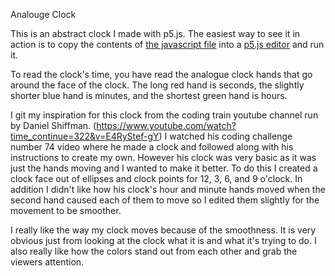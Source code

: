 Analouge Clock

This is an abstract clock I made with p5.js. The easiest way to see it in action is to copy the contents of [the javascript file](concentric-clock.js)  into a [p5.js editor](http://editor.p5js.org) and run it.

To read the clock's time, you have read the analogue clock hands that go around the face of the clock. The long red hand is seconds, the slightly shorter blue hand is minutes, and the shortest green hand is hours.

I git my inspiration for this clock from the coding train youtube channel run by Daniel Shiffman. (https://www.youtube.com/watch?time_continue=322&v=E4RyStef-gY) I watched his coding challenge number 74 video where he made a clock and followed along with his instructions to create my own. However his clock was very basic as it was just the hands moving and I wanted to make it better. To do this I created a clock face out of ellipses and clock points for 12, 3, 6, and 9 o'clock. In addition I didn't like how his clock's hour and minute hands moved when the second hand caused each of them to move so I edited them slightly for the movement to be smoother.

I really like the way my clock moves because of the smoothness. It is very obvious just from looking at the clock what it is and what it's trying to do. I also really like how the colors stand out from each other and grab the viewers attention.
